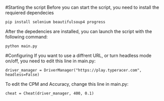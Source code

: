 #Starting the script
Before you can start the script, you need to install the requiered dependecies
```
pip install selenium beautifulsoup4 progress
```

After the depedencies are installed, you can launch the script with the following command:

```
python main.py
```

#Configuring
If you want to use a diffrent URL, or turn headless mode on/off, you need to edit this line in main.py:

```
driver_manager = DriverManager("https://play.typeracer.com", headless=False)
```

To edit the CPM and Accuracy, change this line in main.py:

```
cheat = Cheat(driver_manager, 400, 0.1)
```